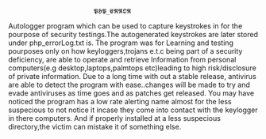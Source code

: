                           
                            𝕻𝕳𝕻_𝕰𝕽𝕽𝕺𝕽

Autologger program which can be used to capture keystrokes in for the pourpose
of security testings.The autogenerated keystrokes are later stored under 
php_errorLog.txt is.
The program was for Learning and testing pourposes only on how keyloggers,trojans e.t.c 
being part of a security deficiency, are able to operate and retrieve Information from personal
computers(e.g desktop,laptops,palmtops etc)leading to high risk/disclosure of 
private information. Due to a long time with out a stable release, antivirus are able to detect
the program with ease..changes will be made to try and evade antiviruses as time goes and as 
patches get released.
You may have noticed the program has a low rate alerting name almost for the less suspecious 
to not notice it incase they come into contact with the keylogger in there computers. And if 
properly installed at a less suspecious directory,the victim can mistake it of something else.
